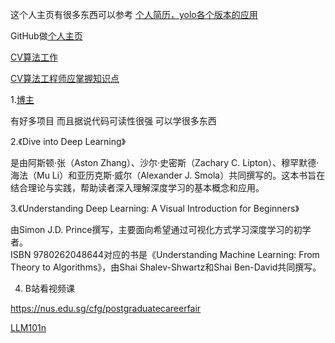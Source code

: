 这个人主页有很多东西可以参考
[个人简历，yolo各个版本的应用](https://github.com/DataXujing)

GitHub做[个人主页](https://dataxujing.github.io/)

[CV算法工作](https://github.com/HarleysZhang/cv_note)

[CV算法工程师应掌握知识点](https://github.com/harleyszhang/cv_note/blob/master/data/images/CV%E7%AE%97%E6%B3%95%E5%B7%A5%E7%A8%8B%E5%B8%88%E5%BA%94%E6%8E%8C%E6%8F%A1%E7%9F%A5%E8%AF%86%E7%82%B9.png)

1.[博主](https://github.com/lucidrains?tab=repositories&q=&type=&language=&sort=stargazers)

有好多项目
而且据说代码可读性很强
可以学很多东西

2.《Dive into Deep Learning》

是由阿斯顿·张（Aston Zhang）、沙尔·史密斯（Zachary C. Lipton）、穆罕默德·海法（Mu Li）和亚历克斯·威尔（Alexander J. Smola）共同撰写的。这本书旨在结合理论与实践，帮助读者深入理解深度学习的基本概念和应用。	

3.《Understanding Deep Learning: A Visual Introduction for Beginners》

由Simon J.D. Prince撰写，主要面向希望通过可视化方式学习深度学习的初学者。	
	ISBN 9780262048644对应的书是《Understanding Machine Learning: From Theory to Algorithms》，由Shai Shalev-Shwartz和Shai Ben-David共同撰写。
    
4. B站看视频课	

https://nus.edu.sg/cfg/postgraduatecareerfair

[LLM101n](https://github.com/karpathy/LLM101n)
	